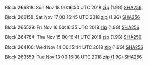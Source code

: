Block 266818: Sun Nov 18 00:16:50 UTC 2018 [zip](https://dash-bootstrap.ams3.digitaloceanspaces.com/testnet/2018-11-18/bootstrap.dat.zip) (1.9G) [SHA256](https://dash-bootstrap.ams3.digitaloceanspaces.com/testnet/2018-11-18/sha256.txt)

Block 266158: Sat Nov 17 00:16:45 UTC 2018 [zip](https://dash-bootstrap.ams3.digitaloceanspaces.com/testnet/2018-11-17/bootstrap.dat.zip) (1.9G) [SHA256](https://dash-bootstrap.ams3.digitaloceanspaces.com/testnet/2018-11-17/sha256.txt)

Block 265529: Fri Nov 16 00:16:35 UTC 2018 [zip](https://dash-bootstrap.ams3.digitaloceanspaces.com/testnet/2018-11-16/bootstrap.dat.zip) (1.9G) [SHA256](https://dash-bootstrap.ams3.digitaloceanspaces.com/testnet/2018-11-16/sha256.txt)

Block 264784: Thu Nov 15 00:16:41 UTC 2018 [zip](https://dash-bootstrap.ams3.digitaloceanspaces.com/testnet/2018-11-15/bootstrap.dat.zip) (1.9G) [SHA256](https://dash-bootstrap.ams3.digitaloceanspaces.com/testnet/2018-11-15/sha256.txt)

Block 264100: Wed Nov 14 00:15:44 UTC 2018 [zip](https://dash-bootstrap.ams3.digitaloceanspaces.com/testnet/2018-11-14/bootstrap.dat.zip) (1.9G) [SHA256](https://dash-bootstrap.ams3.digitaloceanspaces.com/testnet/2018-11-14/sha256.txt)

Block 263559: Tue Nov 13 00:16:38 UTC 2018 [zip](https://dash-bootstrap.ams3.digitaloceanspaces.com/testnet/2018-11-13/bootstrap.dat.zip) (1.9G) [SHA256](https://dash-bootstrap.ams3.digitaloceanspaces.com/testnet/2018-11-13/sha256.txt)
